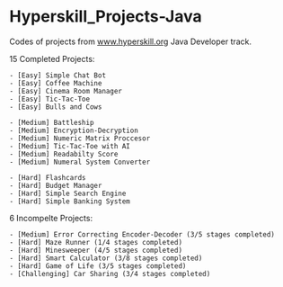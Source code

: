 # Hyperskill_Projects-Java
Codes of projects from www.hyperskill.org Java Developer track.

15 Completed Projects:

    - [Easy] Simple Chat Bot
    - [Easy] Coffee Machine
    - [Easy] Cinema Room Manager
    - [Easy] Tic-Tac-Toe
    - [Easy] Bulls and Cows

    - [Medium] Battleship
    - [Medium] Encryption-Decryption
    - [Medium] Numeric Matrix Proccesor
    - [Medium] Tic-Tac-Toe with AI
    - [Medium] Readabilty Score
    - [Medium] Numeral System Converter

    - [Hard] Flashcards
    - [Hard] Budget Manager
    - [Hard] Simple Search Engine
    - [Hard] Simple Banking System

6 Incompelte Projects:

    - [Medium] Error Correcting Encoder-Decoder (3/5 stages completed)
    - [Hard] Maze Runner (1/4 stages completed)
    - [Hard] Minesweeper (4/5 stages completed)
    - [Hard] Smart Calculator (3/8 stages completed)
    - [Hard] Game of Life (3/5 stages completed)
    - [Challenging] Car Sharing (3/4 stages completed)
